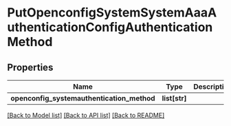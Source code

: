 # PutOpenconfigSystemSystemAaaAuthenticationConfigAuthenticationMethod

## Properties
Name | Type | Description | Notes
------------ | ------------- | ------------- | -------------
**openconfig_systemauthentication_method** | **list[str]** |  | [optional] 

[[Back to Model list]](../README.md#documentation-for-models) [[Back to API list]](../README.md#documentation-for-api-endpoints) [[Back to README]](../README.md)


